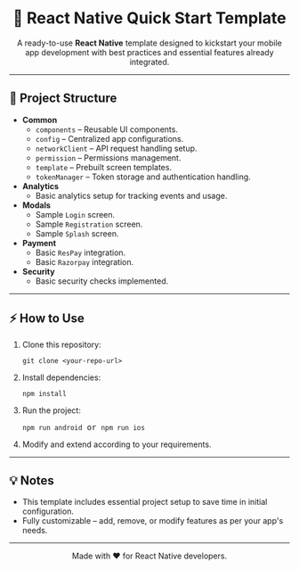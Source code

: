 <h1 align="center">🚀 React Native Quick Start Template</h1>

<p align="center">
  A ready-to-use <strong>React Native</strong> template designed to kickstart your mobile app development with best practices and essential features already integrated.
</p>

<hr/>

<h2>📂 Project Structure</h2>

<ul>
  <li>
    <strong>Common</strong>
    <ul>
      <li><code>components</code> – Reusable UI components.</li>
      <li><code>config</code> – Centralized app configurations.</li>
      <li><code>networkClient</code> – API request handling setup.</li>
      <li><code>permission</code> – Permissions management.</li>
      <li><code>template</code> – Prebuilt screen templates.</li>
      <li><code>tokenManager</code> – Token storage and authentication handling.</li>
    </ul>
  </li>
  <li>
    <strong>Analytics</strong>
    <ul>
      <li>Basic analytics setup for tracking events and usage.</li>
    </ul>
  </li>
  <li>
    <strong>Modals</strong>
    <ul>
      <li>Sample <code>Login</code> screen.</li>
      <li>Sample <code>Registration</code> screen.</li>
      <li>Sample <code>Splash</code> screen.</li>
    </ul>
  </li>
  <li>
    <strong>Payment</strong>
    <ul>
      <li>Basic <code>ResPay</code> integration.</li>
      <li>Basic <code>Razorpay</code> integration.</li>
    </ul>
  </li>
  <li>
    <strong>Security</strong>
    <ul>
      <li>Basic security checks implemented.</li>
    </ul>
  </li>
</ul>

<hr/>

<h2>⚡ How to Use</h2>

<ol>
  <li>Clone this repository:
    <pre><code>git clone &lt;your-repo-url&gt;</code></pre>
  </li>
  <li>Install dependencies:
    <pre><code>npm install</code></pre>
  </li>
  <li>Run the project:
    <pre><code>npm run android</code> or <code>npm run ios</code></pre>
  </li>
  <li>Modify and extend according to your requirements.</li>
</ol>

<hr/>

<h2>💡 Notes</h2>
<ul>
  <li>This template includes essential project setup to save time in initial configuration.</li>
  <li>Fully customizable – add, remove, or modify features as per your app's needs.</li>
</ul>

<hr/>

<p align="center">
  Made with ❤️ for React Native developers.
</p>
